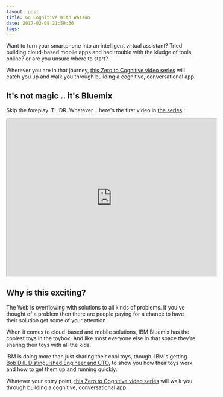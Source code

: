 ```yaml
---
layout: post
title: Go Cognitive With Watson
date: 2017-02-08 21:59:36
tags:
---
```

Want to turn your smartphone into an intelligent virtual assistant?  Tried building cloud-based mobile apps and had trouble with the kludge of tools online? or are you unsure where to start?

Wherever you are in that journey, [this Zero to Cognitive video series](https://www.youtube.com/playlist?list=PLnJzIOiv6cVTaS8k90R3T9AlS_kf5XWmX) will catch you up and walk you through building a cognitive, conversational app.

## It's not magic .. it's Bluemix
Skip the foreplay. TL;DR. Whatever .. here's the first video in [the series](https://www.youtube.com/playlist?list=PLnJzIOiv6cVTaS8k90R3T9AlS_kf5XWmX) :

<iframe width="556" height="416" src="https://www.youtube.com/embed/Jj7IFjd3FyI?list=PLnJzIOiv6cVTaS8k90R3T9AlS_kf5XWmX"></iframe>

## Why is this exciting?
The Web is overflowing with solutions to all kinds of problems. If you've thought of a problem then there are people paying for a chance to have their solution get some of your attention.

When it comes to cloud-based and mobile solutions, IBM Bluemix has the coolest toys in the toybox. And like most everyone else in that space they're sharing their toys with all the kids.

IBM is doing more than just sharing their cool toys, though. IBM's getting [Bob Dill, Distinguished Engineer and CTO](https://www.linkedin.com/in/bob-dill-4335211), to show you how their toys work and how to get them up and running quickly.

Whatever your entry point, [this Zero to Cognitive video series](https://youtu.be/TI9Kf1Xmtfk?list=PLnJzIOiv6cVTaS8k90R3T9AlS_kf5XWmX) will walk you through building a cognitive, conversational app.
